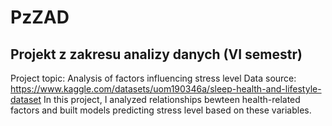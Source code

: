# PzZAD

## Projekt z zakresu analizy danych (VI semestr)
Project topic: Analysis of factors influencing stress level
Data source: https://www.kaggle.com/datasets/uom190346a/sleep-health-and-lifestyle-dataset
In this project, I analyzed relationships bewteen health-related factors and built models predicting stress level based on these variables. 
